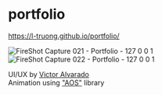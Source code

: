 # portfolio
https://l-truong.github.io/portfolio/

![FireShot Capture 021 - Portfolio - 127 0 0 1](https://user-images.githubusercontent.com/11521905/235675778-91186a84-2fdb-4460-90d5-f095a186c8fb.png)
![FireShot Capture 022 - Portfolio - 127 0 0 1](https://user-images.githubusercontent.com/11521905/235675785-6928144f-aaa4-47ca-96a9-6412cd458625.png)

UI/UX by <a href="https://ww![Uploading FireShot Capture 021 - Portfolio - 127.0.0.1.png…]()
w.figma.com/@victoralvarado" target="_blank">Victor Alvarado</a><br>
Animation using <a href="https://michalsnik.github.io/aos/">"AOS"</a> library<br>
